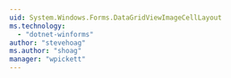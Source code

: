 ```yaml
---
uid: System.Windows.Forms.DataGridViewImageCellLayout
ms.technology: 
  - "dotnet-winforms"
author: "stevehoag"
ms.author: "shoag"
manager: "wpickett"
---
```

